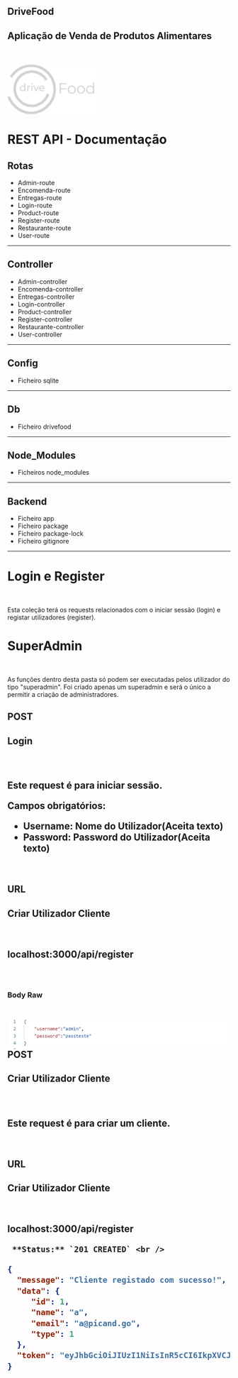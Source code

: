 ## DriveFood
Aplicação de Venda de Produtos Alimentares
<br>
-----------------------------------------------------
<br>
<br>
<img align="center" src="drive_food1.png" alt="DriveFood" width="200" height="auto">

<h1> REST API - Documentação </h1>

<h2>Rotas</h2>
<ul>
  <li>Admin-route</li>
  <li>Encomenda-route</li>
  <li>Entregas-route</li>
  <li>Login-route</li>
  <li>Product-route</li>
  <li>Register-route</li>
  <li>Restaurante-route</li>
  <li>User-route</li>
</ul>

------------------------------------------------------------

<h2>Controller</h2>
<ul>
  <li>Admin-controller</li>
  <li>Encomenda-controller</li>
  <li>Entregas-controller</li>
  <li>Login-controller</li>
  <li>Product-controller</li>
  <li>Register-controller</li>
  <li>Restaurante-controller</li>
  <li>User-controller</li>
</ul>

------------------------------------------------------------

<h2>Config</h2>
<ul>
    <li>Ficheiro sqlite</li>
</ul>

------------------------------------------------------------

<h2>Db</h2>
<ul>
    <li>Ficheiro drivefood</li>
</ul>

------------------------------------------------------------

<h2>Node_Modules</h2>
<ul>
    <li>Ficheiros node_modules</li>
</ul>

------------------------------------------------------------

<h2>Backend</h2>
<ul>
    <li>Ficheiro app</li>
    <li>Ficheiro package</li>
    <li>Ficheiro package-lock</li>
    <li>Ficheiro gitignore</li>
</ul>

-------------------------------------------------------------
<h1>Login e Register</h1>
<br>
<p>Esta coleção terá os requests relacionados com o iniciar sessão (login) e registar utilizadores (register).<p>

<h1>SuperAdmin</h1>
<br>
<p>As funções dentro desta pasta só podem ser executadas pelos utilizador do tipo "superadmin".
Foi criado apenas um superadmin e será o único a permitir a criação de administradores.</p>

<h2> POST</h2><h2>Login<h2>
<br>
<p>Este request é para iniciar sessão.</p>
<p>Campos obrigatórios:</p>
<ul>
    <li>Username: Nome do Utilizador(Aceita texto)</li>
    <li>Password: Password do Utilizador(Aceita texto)</li>
</ul>
<br>
<p> URL</h2><h2>Criar Utilizador Cliente<p>
<br>
<p>localhost:3000/api/register</p>
<br>
<h3>Body Raw<h3>
<br>
<img align="right" src="login.png" alt="login" width="500" height="auto">


<h2> POST</h2><h2>Criar Utilizador Cliente<h2>
<br>
<p>Este request é para criar um cliente.</p>
<br>
<p> URL</h2><h2>Criar Utilizador Cliente<p>
<br>
<p>localhost:3000/api/register</p>
  
     **Status:** `201 CREATED` <br />
   ```json
  {
     "message": "Cliente registado com sucesso!",
     "data": {
        "id": 1,
        "name": "a",
        "email": "a@picand.go",
        "type": 1
     },
     "token": "eyJhbGciOiJIUzI1NiIsInR5cCI6IkpXVCJ9.eyJpZCI6MTIsIm5hbWUiOiJhIiwiZW1haWwiOiJhQHBpY2FuZC5nbyIsInR5cGUiOjEsImlhdCI6MTYwOTY0NzUxMywiZXhwIjoxNjA5NzMzOTEzfQ.GXFDN99-TdOuUo4bGd71g1SgI7GKgynkH4OlHXg9O0w"
  }
   ```
